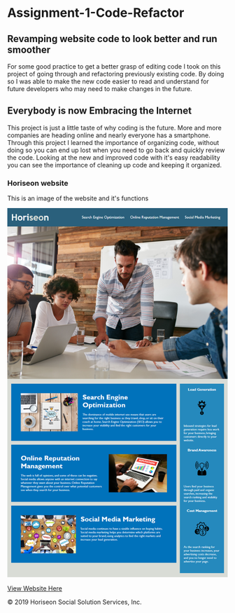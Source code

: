 # Assignment-1-Code-Refactor

## Revamping website code to look better and run smoother

For some good practice to get a better grasp of editing code I took on this project of going through and refactoring previously existing code.
By doing so I was able to make the new code easier to read and understand for future developers who may need to make changes in the future.

## Everybody is now Embracing the Internet 

This project is just a little taste of why coding is the future. More and more companies are heading online and nearly everyone has a smartphone.
Through this project I learned the importance of organizing code, without doing so you can end up lost when you need to go back and quickly review the code.
Looking at the new and improved code with it's easy readability you can see the importance of cleaning up code and keeping it organized.

### Horiseon website

This is an image of the website and it's functions

![The Horiseon webpage](./assets/images/demo.png)

[View Website Here](https://mpalfano.github.io/Assignment-1-Code-Refactor/)

© 2019 Horiseon Social Solution Services, Inc.
